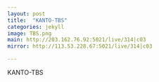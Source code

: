 ```yaml
---
layout: post
title:  "KANTO-TBS"
categories: jekyll
image: TBS.png
main: http://203.162.76.92:5021/live/314|c03
mirror: http://113.53.228.67:5021/live/314|c03

---
```

KANTO-TBS
